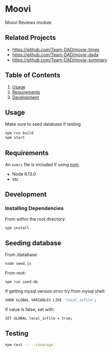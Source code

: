 # Moovi

Moovi Reviews module

## Related Projects

  - https://github.com/Team-DAD/movie-times
  - https://github.com/Team-DAD/movie-dada
  - https://github.com/Team-DAD/movie-summary

## Table of Contents

1. [Usage](#Usage)
1. [Requirements](#requirements)
1. [Development](#development)

## Usage

Make sure to seed database if testing.
```sh
npm run build
npm start
```

## Requirements

An `nvmrc` file is included if using [nvm](https://github.com/creationix/nvm).

- Node 6.13.0
- etc

## Development

### Installing Dependencies

From within the root directory:

```sh
npm install
```

## Seeding database

From /database:
```sh
node seed.js
```

From root:
```sh
npm run seed-db
```

If getting mysql version error try from mysql shell:
```sh
SHOW GLOBAL VARIABLES LIKE 'local_infile';
```

If value is false, set with:
```sh
SET GLOBAL local_infile = true;
```

## Testing
```sh
npm test -- --coverage
```